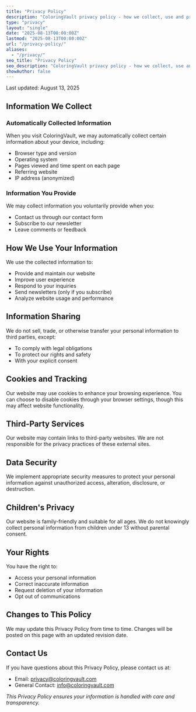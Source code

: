 ```yaml
---
title: "Privacy Policy"
description: "ColoringVault privacy policy - how we collect, use and protect your information"
type: "privacy"
layout: "single"
date: "2025-08-13T00:00:00Z"
lastmod: "2025-08-13T00:00:00Z"
url: "/privacy-policy/"
aliases:
  - "/privacy/"
seo_title: "Privacy Policy"
seo_description: "ColoringVault privacy policy - how we collect, use and protect your information"
showAuthor: false
---
```


Last updated: August 13, 2025

## Information We Collect

### Automatically Collected Information

When you visit ColoringVault, we may automatically collect certain information about your device, including:

- Browser type and version
- Operating system
- Pages viewed and time spent on each page
- Referring website
- IP address (anonymized)

### Information You Provide

We may collect information you voluntarily provide when you:

- Contact us through our contact form
- Subscribe to our newsletter
- Leave comments or feedback

## How We Use Your Information

We use the collected information to:

- Provide and maintain our website
- Improve user experience
- Respond to your inquiries
- Send newsletters (only if you subscribe)
- Analyze website usage and performance

## Information Sharing

We do not sell, trade, or otherwise transfer your personal information to third parties, except:

- To comply with legal obligations
- To protect our rights and safety
- With your explicit consent

## Cookies and Tracking

Our website may use cookies to enhance your browsing experience. You can choose to disable cookies through your browser settings, though this may affect website functionality.

## Third-Party Services

Our website may contain links to third-party websites. We are not responsible for the privacy practices of these external sites.

## Data Security

We implement appropriate security measures to protect your personal information against unauthorized access, alteration, disclosure, or destruction.

## Children's Privacy

Our website is family-friendly and suitable for all ages. We do not knowingly collect personal information from children under 13 without parental consent.

## Your Rights

You have the right to:

- Access your personal information
- Correct inaccurate information
- Request deletion of your information
- Opt out of communications

## Changes to This Policy

We may update this Privacy Policy from time to time. Changes will be posted on this page with an updated revision date.

## Contact Us

If you have questions about this Privacy Policy, please contact us at:

- Email: privacy@coloringvault.com
- General Contact: info@coloringvault.com

*This Privacy Policy ensures your information is handled with care and transparency.*